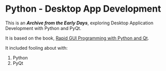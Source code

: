 # Python - Desktop App Development

This is an **_Archive from the Early Days_**, exploring Desktop Application
Development with Python and PyQt.

It is based on the book, [Rapid GUI Programming with Python and Qt](http://www.amazon.com/Programming-Python-Prentice-Software-Development/dp/0132354187).

It included fooling about with:

1. Python
2. PyQt
